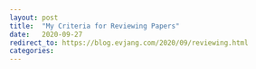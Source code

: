 ```yaml
---
layout: post
title:  "My Criteria for Reviewing Papers"
date:   2020-09-27
redirect_to: https://blog.evjang.com/2020/09/reviewing.html
categories:
---
```

	